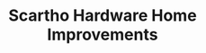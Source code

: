 ---
title: "Scartho Hardware Home Improvements"
url: /grimsby/scartho-hardware-home-improvements/
shop: hardware
---